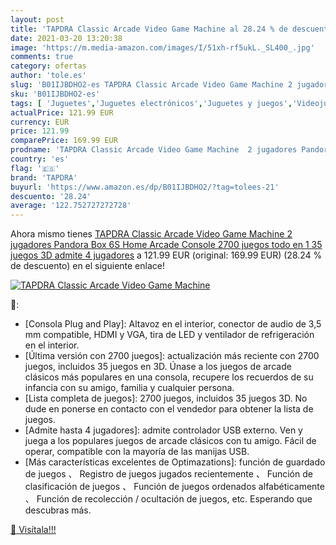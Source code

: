 ```yaml
---
layout: post
title: 'TAPDRA Classic Arcade Video Game Machine al 28.24 % de descuento'
date: 2021-03-20 13:20:38
image: 'https://m.media-amazon.com/images/I/51xh-rf5ukL._SL400_.jpg'
comments: true
category: ofertas
author: 'tole.es'
slug: 'B01IJBDHO2-es TAPDRA Classic Arcade Video Game Machine 2 jugadores...'
sku: 'B01IJBDHO2-es'
tags: [ 'Juguetes','Juguetes electrónicos','Juguetes y juegos','Videojuegos para niños','pandora','tapdra', ]
actualPrice: 121.99 EUR
currency: EUR
price: 121.99
comparePrice: 169.99 EUR
prodname: 'TAPDRA Classic Arcade Video Game Machine  2 jugadores Pandora Box 6S Home Arcade Console 2700 juegos todo en 1  35 juegos 3D   admite 4 jugadores'
country: 'es'
flag: '🇪🇸'
brand: 'TAPDRA'
buyurl: 'https://www.amazon.es/dp/B01IJBDHO2/?tag=tolees-21'
descuento: '28.24'
average: '122.752727272728'
---
```


Ahora mismo tienes [TAPDRA Classic Arcade Video Game Machine  2 jugadores Pandora Box 6S Home Arcade Console 2700 juegos todo en 1  35 juegos 3D   admite 4 jugadores](https://www.amazon.es/dp/B01IJBDHO2/?tag=tolees-21) a 121.99 EUR (original: 169.99 EUR) (28.24 %  de descuento) en el siguiente enlace!

[![TAPDRA Classic Arcade Video Game Machine](https://m.media-amazon.com/images/I/51xh-rf5ukL._SL400_.jpg)](https://www.amazon.es/dp/B01IJBDHO2/?tag=tolees-21)

🔎:

- [Consola Plug and Play]: Altavoz en el interior, conector de audio de 3,5 mm compatible, HDMI y VGA, tira de LED y ventilador de refrigeración en el interior.
- [Última versión con 2700 juegos]: actualización más reciente con 2700 juegos, incluidos 35 juegos en 3D. Únase a los juegos de arcade clásicos más populares en una consola, recupere los recuerdos de su infancia con su amigo, familia y cualquier persona.
- [Lista completa de juegos]: 2700 juegos, incluidos 35 juegos 3D. No dude en ponerse en contacto con el vendedor para obtener la lista de juegos.
- [Admite hasta 4 jugadores]: admite controlador USB externo. Ven y juega a los populares juegos de arcade clásicos con tu amigo. Fácil de operar, compatible con la mayoría de las manijas USB.
- [Más características excelentes de Optimazations]: función de guardado de juegos 、 Registro de juegos jugados recientemente 、 Función de clasificación de juegos 、 Función de juegos ordenados alfabéticamente 、 Función de recolección / ocultación de juegos, etc. Esperando que descubras más.

[🛒 Visítala!!!](https://www.amazon.es/dp/B01IJBDHO2/?tag=tolees-21)
